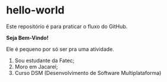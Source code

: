 # hello-world
Este repositório é para praticar o fluxo do GitHub.

**Seja Bem-Vindo!**

Ele é pequeno por só ser pra uma atividade.

1. Sou estudante da Fatec;
2. Moro em Jacareí;
3. Curso DSM (Desenvolvimento de Software Multiplataforma)
